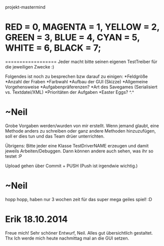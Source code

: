 projekt-mastermind

RED = 0, MAGENTA = 1, YELLOW = 2, GREEN = 3, BLUE = 4, CYAN = 5, WHITE = 6, BLACK = 7;
==================

==================
Jeder macht bitte seinen eigenen TestTreiber für die jeweiligen Zwecke :)

Folgendes ist noch zu besprechen bzw darauf zu einigen:
*Feldgröße
*Anzahl der Fraben
*Farbwahl
*Aufbau der GUI (Skizze)
*Allgemeine Vorgehensweise
*Aufgabenpräferenzen?
*Art des Savegames (Serialisiert vs. Textdatei/XML)
*Prioritäten der Aufgaben
*Easter Eggs? ^.^

~Neil
=================
Grobe Vorgaben werden/wurden von mir erstellt.
Wenn jemand glaubt, eine Methode anders zu schreiben oder ganz andere Methoden
hinzuzufügen, soll er dies tun und das Team drüer unterrichten.

Übrigens: Bitte jeder eine Klasse TestDriverNAME erzeugen und damit jeweils Arbeiten/Debuggen.
Dann können andere auch sehen, was ihr so testet :P

Upload gehen über Commit + PUSH  (Push ist irgendwie wichtig.)

~Neil
==================
hopp hopp, haben nur 3 wochen zeit für das super mega geiles spiel! :D

Erik 18.10.2014
====================================
Freue mich!
Sehr schöner Entwurf, Neil. Alles gut übersichtlich gestaltet. Thx
Ich werde mich heute nachmittag mal an die GUI setzen.